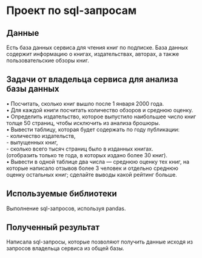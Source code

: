 # Проект по sql-запросам <br>  
## Данные
Есть база данных сервиса для чтения книг по подписке. База данных содержит информацию о книгах, издательствах, авторах, а также пользовательские обзоры книг.
## Задачи от владельца сервиса для анализа базы данных
• Посчитать, сколько книг вышло после 1 января 2000 года.<br>
• Для каждой книги посчитать количество обзоров и среднюю оценку.<br>
• Определить издательство, которое выпустило наибольшее число книг толще 50 страниц, чтобы исключить из анализа брошюры.<br>
• Вывести таблицу, которая будет содержать по году публикации:<br>
    - количество издательств,<br>
    - выпущенных книг,<br>
    - сколько всего тысяч страниц было в изданных книгах.<br>
(отобразить только те года, в которых издано более 30 книг).<br>
• Вывести в одной таблице два числа — среднюю оценку тех книг, на которые написало отзывов более 3 человек и отдельно среднюю оценку остальных книг; сделайте выводы какой рейтинг больше. <br>
## Используемые библиотеки
Выполнение sql-запросов, используя pandas. 
## Полученный результат
Написала sql-запросы, которые позволяют получить данные исходя из запросов владельца сервиса из общей базы.
